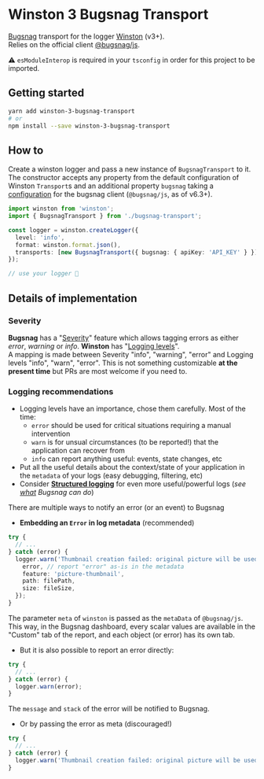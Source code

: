 # Winston 3 Bugsnag Transport

[Bugsnag](https://github.com/bugsnag/bugsnag-js) transport for the logger [Winston](https://github.com/winstonjs/winston) (v3+).  
Relies on the official client [@bugsnag/js](https://github.com/bugsnag/bugsnag-js).  

⚠ `esModuleInterop` is required in your `tsconfig` in order for this project to be imported.

## Getting started

```bash
yarn add winston-3-bugsnag-transport
# or
npm install --save winston-3-bugsnag-transport
```

## How to

Create a winston logger and pass a new instance of `BugsnagTransport` to it. The constructor accepts any property from the default configuration of Winston `Transport`s and an additional property `bugsnag` taking a [configuration](https://docs.bugsnag.com/platforms/javascript/configuration-options/) for the bugsnag client (`@bugsnag/js`, as of v6.3+).

```typescript
import winston from 'winston';
import { BugsnagTransport } from './bugsnag-transport';

const logger = winston.createLogger({
  level: 'info',
  format: winston.format.json(),
  transports: [new BugsnagTransport({ bugsnag: { apiKey: 'API_KEY' } })],
});

// use your logger 🎉
```

## Details of implementation

### Severity

**Bugsnag** has a "[Severity](https://www.bugsnag.com/blog/severity)" feature which allows tagging errors as either _error_, _warning_ or _info_. **Winston** has "[Logging levels](https://github.com/winstonjs/winston#logging-levels)".  
A mapping is made between Severity "info", "warning", "error" and Logging levels "info", "warn", "error". This is not something customizable **at the present time** but PRs are most welcome if you need to.

### Logging recommendations

- Logging levels have an importance, chose them carefully. Most of the time:
  - `error` should be used for critical situations requiring a manual intervention
  - `warn` is for unsual circumstances (to be reported!) that the application can recover from
  - `info` can report anything useful: events, state changes, etc
- Put all the useful details about the context/state of your application in the `metadata` of your logs (easy debugging, filtering, etc)
- Consider [**Structured logging**](https://channel9.msdn.com/Events/Build/2013/3-336) for even more useful/powerful logs (_see [what](https://docs.bugsnag.com/platforms/javascript/reporting-handled-errors/#customizing-diagnostic-data) Bugsnag can do_)

There are multiple ways to notify an error (or an event) to Bugsnag

- **Embedding an `Error` in log metadata** (recommended)

```typescript
try {
  // ...
} catch (error) {
  logger.warn('Thumbnail creation failed: original picture will be used', {
    error, // report "error" as-is in the metadata
    feature: 'picture-thumbnail',
    path: filePath,
    size: fileSize,
  });
}
```

The parameter `meta` of `winston` is passed as the `metaData` of `@bugsnag/js`. This way, in the Bugsnag dashboard, every scalar values are available in the "Custom" tab of the report, and each object (or error) has its own tab.

- But it is also possible to report an error directly:

```typescript
try {
  // ...
} catch (error) {
  logger.warn(error);
}
```

The `message` and `stack` of the error will be notified to Bugsnag.

- Or by passing the error as meta (discouraged!)

```typescript
try {
  // ...
} catch (error) {
  logger.warn('Thumbnail creation failed: original picture will be used', error);
}
```
